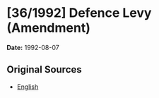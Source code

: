 # [36/1992] Defence Levy (Amendment)

**Date:** 1992-08-07

## Original Sources

- [English](https://documents.gov.lk/view/acts/1992/8/36-1992_E.pdf)
